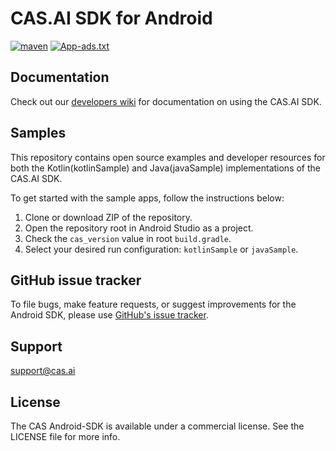 # CAS.AI SDK for Android 
[![maven](https://img.shields.io/maven-central/v/com.cleveradssolutions/cas-sdk)](https://github.com/cleveradssolutions/CAS-Android/releases)
[![App-ads.txt](https://img.shields.io/endpoint?url=https://raw.githubusercontent.com/cleveradssolutions/App-ads.txt/master/Shield.json)](https://github.com/cleveradssolutions/App-ads.txt)

## Documentation
Check out our [developers wiki](https://github.com/cleveradssolutions/CAS-Android/wiki/Project-Setup) for documentation on using the CAS.AI SDK.

## Samples
This repository contains open source examples and developer resources for both the Kotlin(kotlinSample) and Java(javaSample) implementations of the CAS.AI SDK.

To get started with the sample apps, follow the instructions below:
1. Clone or download ZIP of the repository.
2. Open the repository root in Android Studio as a project.
3. Check the `cas_version` value in root `build.gradle`.
4. Select your desired run configuration: `kotlinSample` or `javaSample`.

## GitHub issue tracker
To file bugs, make feature requests, or suggest improvements for the Android SDK, please use [GitHub's issue tracker](https://github.com/cleveradssolutions/CAS-Android/issues).

## Support
support@cas.ai  

## License
The CAS Android-SDK is available under a commercial license. See the LICENSE file for more info.
